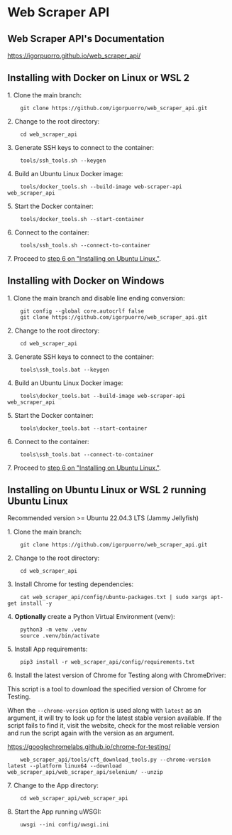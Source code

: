 # Web Scraper API

## Web Scraper API's Documentation

https://igorpuorro.github.io/web_scraper_api/

## Installing with Docker on Linux or WSL 2

1\. Clone the main branch:

```
    git clone https://github.com/igorpuorro/web_scraper_api.git
```

2\. Change to the root directory:

```
    cd web_scraper_api
```

3\. Generate SSH keys to connect to the container:

```
    tools/ssh_tools.sh --keygen
```

4\. Build an Ubuntu Linux Docker image:

```
    tools/docker_tools.sh --build-image web-scraper-api web_scraper_api
```

5\. Start the Docker container:

```
    tools/docker_tools.sh --start-container
```

6\. Connect to the container:

```
    tools/ssh_tools.sh --connect-to-container
```

7\. Proceed to [step 6 on "Installing on Ubuntu Linux."](#step-6).

## Installing with Docker on Windows

1\. Clone the main branch and disable line ending conversion:

```
    git config --global core.autocrlf false
    git clone https://github.com/igorpuorro/web_scraper_api.git
```

2\. Change to the root directory:

```
    cd web_scraper_api
```

3\. Generate SSH keys to connect to the container:

```
    tools\ssh_tools.bat --keygen
```

4\. Build an Ubuntu Linux Docker image:

```
    tools\docker_tools.bat --build-image web-scraper-api web_scraper_api
```

5\. Start the Docker container:

```
    tools\docker_tools.bat --start-container
```

6\. Connect to the container:

```
    tools\ssh_tools.bat --connect-to-container
```

7\. Proceed to [step 6 on "Installing on Ubuntu Linux."](#step-6).

## Installing on Ubuntu Linux or WSL 2 running Ubuntu Linux

Recommended version >= Ubuntu 22.04.3 LTS (Jammy Jellyfish)

1\. Clone the main branch:

```
    git clone https://github.com/igorpuorro/web_scraper_api.git
```

2\. Change to the root directory:

```
    cd web_scraper_api
```

3\. Install Chrome for testing dependencies:

```
    cat web_scraper_api/config/ubuntu-packages.txt | sudo xargs apt-get install -y
```

4\. **Optionally** create a Python Virtual Environment (venv):

```
    python3 -m venv .venv
    source .venv/bin/activate
```

5\. Install App requirements:

```
    pip3 install -r web_scraper_api/config/requirements.txt
```

<a name="step-6"></a>6\. Install the latest version of Chrome for Testing along with ChromeDriver:

This script is a tool to download the specified version of Chrome for Testing.

When the ```--chrome-version``` option is used along with ```latest``` as an argument, it will try to look up for the latest stable version available. If the script fails to find it, visit the website, check for the most reliable version and run the script again with the version as an argument.

https://googlechromelabs.github.io/chrome-for-testing/

```
    web_scraper_api/tools/cft_download_tools.py --chrome-version latest --platform linux64 --download web_scraper_api/web_scraper_api/selenium/ --unzip
```

7\. Change to the App directory:

```
    cd web_scraper_api/web_scraper_api
```

8\. Start the App running uWSGI:

```
    uwsgi --ini config/uwsgi.ini
```
